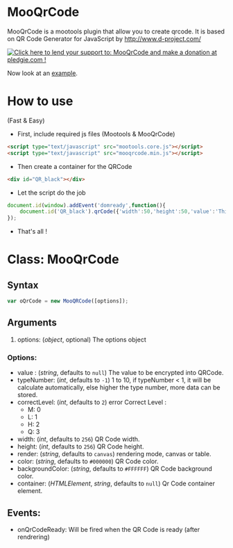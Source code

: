 # MooQrCode

MooQrCode is a mootools plugin that allow you to create qrcode.
It is based on QR Code Generator for JavaScript by http://www.d-project.com/

<a href='https://pledgie.com/campaigns/26669'><img alt='Click here to lend your support to: MooQrCode and make a donation at pledgie.com !' src='https://pledgie.com/campaigns/26669.png?skin_name=chrome' border='0' ></a>

Now look at an [example](http://neilime.github.com/MooQRCode/exemple.html).

# How to use

(Fast & Easy)

* First, include required js files (Mootools & MooQrCode)
```html
<script type="text/javascript" src="mootools.core.js"></script>
<script type="text/javascript" src="mooqrcode.min.js"></script>
```
* Then create a container for the QRCode
```html
<div id="QR_black"></div>
```
* Let the script do the job 
```js
document.id(window).addEvent('domready',function(){				
    document.id('QR_black').qrCode({'width':50,'height':50,'value':'This is an encrypted value'});
});
```
* That's all !

# Class: MooQrCode

## Syntax

```js
var oQrCode = new MooQRCode([options]);
```

## Arguments

1. options: (*object*, optional) The options object

### Options:

- value : (*string*, defaults to `null`) The value to be encrypted into QRCode.
- typeNumber: (*int*, defaults to `-1`) 1 to 10, if typeNumber < 1, it will be calculate automatically, else higher the type number, more data can be stored.
- correctLevel: (*int*, defaults to `2`) error Correct Level :
  - M: 0
  - L: 1
  - H: 2
  - Q: 3
- width: (*int*, defaults to `256`) QR Code width.
- height: (*int*, defaults to `256`) QR Code height.
- render: (*string*, defaults to `canvas`) rendering mode, canvas or table.
- color: (*string*, defaults to `#000000`) QR Code color.
- backgroundColor: (*string*, defaults to `#FFFFFF`) QR Code background color.
- container: (*HTMLElement*, *string*, defaults to `null`) Qr Code container element.

## Events:

- onQrCodeReady: Will be fired when the QR Code is ready (after rendrering)
